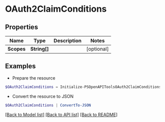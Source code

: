 # OAuth2ClaimConditions
## Properties

Name | Type | Description | Notes
------------ | ------------- | ------------- | -------------
**Scopes** | **String[]** |  | [optional] 

## Examples

- Prepare the resource
```powershell
$OAuth2ClaimConditions = Initialize-PSOpenAPIToolsOAuth2ClaimConditions  -Scopes null
```

- Convert the resource to JSON
```powershell
$OAuth2ClaimConditions | ConvertTo-JSON
```

[[Back to Model list]](../README.md#documentation-for-models) [[Back to API list]](../README.md#documentation-for-api-endpoints) [[Back to README]](../README.md)


